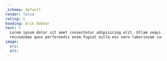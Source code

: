 ```yaml
---
_schema: default
render: false
rating: 5
heading: Erik Bakker
text: >
  Lorem ipsum dolor sit amet consectetur adipisicing elit. Ullam sequi
  recusandae quos perferendis enim fugiat nulla eos vero laboriosam iusto! Porro quidem quos, voluptates, quas, quae.
image:
  src:
  alt:
---
```

